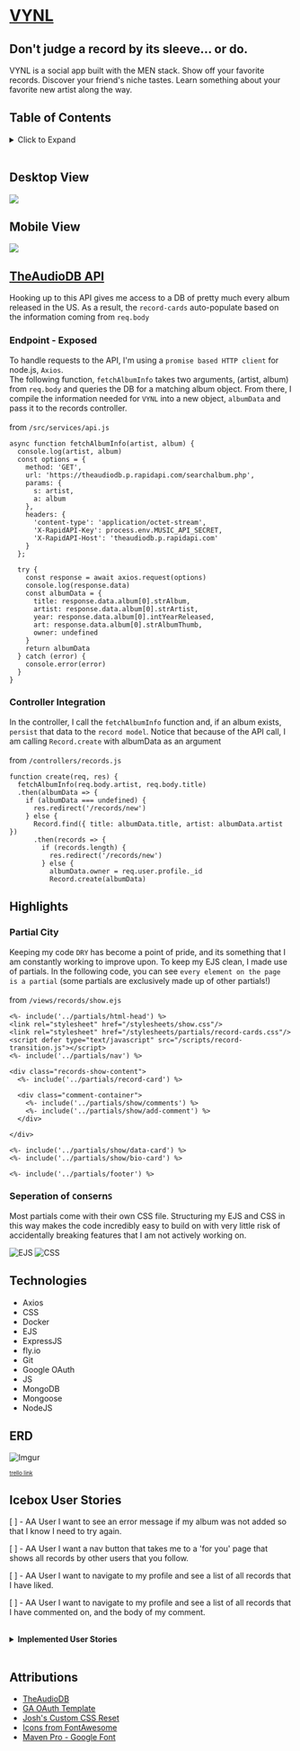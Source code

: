 # [VYNL](https://record-collection.fly.dev/)

## Don't judge a record by its sleeve... or do.

VYNL is a social app built with the MEN stack. Show off your favorite records. Discover your friend's niche tastes. Learn something about your favorite new artist along the way.
## Table of Contents
<details>
<summary> Click to Expand</summary>

- [Desktop View](#desktop-view)
- [Mobile View](#mobile-view)
- [TheAudioDB API](#theaudiodb-api)
  - [Endpoint - Exposed](#endpoint---exposed)
  - [Controller Integration](#controller-integration)
- [Highlights](#highlights)
  - [Partial City](#partial-city)
  - [Seperation of ConSernS](#seperation-of-conserns)
- [Technologies](#technologies)
- [ERD](#erd)
- [Icebox User Stories](#icebox-user-stories)
- [Attributions](#attributions)

</details>
<br>

## Desktop View

<img src="https://i.imgur.com/EiJjRN1.png"  max-width="600" max-height="640">

## Mobile View

<img src="https://i.imgur.com/woYPGJi.png"  max-width="300" max-height="640">

## [TheAudioDB API](https://www.theaudiodb.com/)
Hooking up to this API gives me access to a DB of pretty much every album released in the US. As a result, the `record-cards` auto-populate based on the information coming from `req.body`
### Endpoint - Exposed
To handle requests to the API, I'm using a `promise based HTTP client` for node.js, `Axios`. 
<br>
The following function, `fetchAlbumInfo` takes two arguments, (artist, album) from `req.body` and queries the DB for a matching album object. From there, I compile the information needed for `VYNL` into a new object, `albumData` and pass it to the records controller.
<br>
<br>
from `/src/services/api.js`

```
async function fetchAlbumInfo(artist, album) {
  console.log(artist, album)
  const options = {
    method: 'GET',
    url: 'https://theaudiodb.p.rapidapi.com/searchalbum.php',
    params: {
      s: artist,
      a: album
    },
    headers: {
      'content-type': 'application/octet-stream',
      'X-RapidAPI-Key': process.env.MUSIC_API_SECRET,
      'X-RapidAPI-Host': 'theaudiodb.p.rapidapi.com'
    }
  };
  
  try {
    const response = await axios.request(options)
    console.log(response.data)
    const albumData = {
      title: response.data.album[0].strAlbum,
      artist: response.data.album[0].strArtist,
      year: response.data.album[0].intYearReleased,
      art: response.data.album[0].strAlbumThumb,
      owner: undefined
    }
    return albumData
  } catch (error) {
    console.error(error)
  }
}
```
### Controller Integration
In the controller, I call the `fetchAlbumInfo` function and, if an album exists, `persist` that data to the `record model`. Notice that because of the API call, I am calling `Record.create` with albumData as an argument
<br>
<br>
from `/controllers/records.js`
```
function create(req, res) {
  fetchAlbumInfo(req.body.artist, req.body.title)
  .then(albumData => {
    if (albumData === undefined) {
      res.redirect('/records/new')
    } else {
      Record.find({ title: albumData.title, artist: albumData.artist })
      .then(records => {
        if (records.length) {
          res.redirect('/records/new')
        } else {
          albumData.owner = req.user.profile._id
          Record.create(albumData)
```

## Highlights

### Partial City
Keeping my code `DRY` has become a point of pride, and its something that I am constantly working to improve upon. To keep my EJS clean, I made use of partials. In the following code, you can see `every element on the page is a partial` (some partials are exclusively made up of other partials!)
<br>
<br>
from `/views/records/show.ejs`

```
<%- include('../partials/html-head') %>
<link rel="stylesheet" href="/stylesheets/show.css"/>
<link rel="stylesheet" href="/stylesheets/partials/record-cards.css"/>
<script defer type="text/javascript" src="/scripts/record-transition.js"></script>
<%- include('../partials/nav') %>

<div class="records-show-content">
  <%- include('../partials/record-card') %>

  <div class="comment-container">
    <%- include('../partials/show/comments') %>
    <%- include('../partials/show/add-comment') %>
  </div>
  
</div>

<%- include('../partials/show/data-card') %>
<%- include('../partials/show/bio-card') %>

<%- include('../partials/footer') %>
```

### Seperation of `C`on`S`ern`S`
Most partials come with their own CSS file. Structuring my EJS and CSS in this way makes the code incredibly easy to build on with very little risk of accidentally breaking features that I am not actively working on.

![EJS](https://i.imgur.com/6SniD7q.png)
![CSS](https://i.imgur.com/ZMRqROi.png)

## Technologies

* Axios
* CSS
* Docker
* EJS
* ExpressJS
* fly.io
* Git
* Google OAuth
* JS
* MongoDB
* Mongoose
* NodeJS

## ERD

![Imgur](https://i.imgur.com/gDqX4Ww.png)

<sup><sup>[trello link](https://trello.com/b/msTr6CMz/record-collection)</sup></sup>

## Icebox User Stories
[ ] - AA User I want to see an error message if my album was not added so that I know I need to try again.

[ ] - AA User I want a nav button that takes me to a 'for you' page that shows all records by other users that you follow.

[ ] - AA User I want to navigate to my profile and see a list of all records that I have liked.

[ ] - AA User I want to navigate to my profile and see a list of all records that I have commented on, and the body of my comment.

<br>

<details>
<summary><strong>Implemented User Stories</strong></summary>

[`X`] - AA User on the /records/new view, I want to interact with a music API that makes me pick an album and favorite song, and the rest of the info will be auto-populated (including album art) so that the user experience will be better.

[`X`] - AA User I want to navigate to another users profile and find a follow button so that I can add that user to my usersFollowing.

[`X`] - AA User I want to navigate to a post and see a button to like a record so that I can keep track of other users records that I like.

[`X`] - AA User I want a button to delete a comment on a specific record so that I can remove my comments.

[`X`] - AA User I want a button to edit a comment on a specific record so that I can edit my comments.

[`X`] - AA User I want a button to create a comment on a specific record so that other users can see what I think about it.

[`X`] - AA guest I want to navigate to a specific record and see all comments left by all users so that I can view what other users have to say about a specific record.

[`X`] - AA User I want a button to navigate to my profile show page so that I can see my record collection and other information tied to my user profile.

[`X`] - AA User I want a button on the show page to delete a record that I created and all its comments so that I can change which records I have posted but other users cannot (change mine).

[`X`] - AA User I want a button on the show page to edit a record that I created so that I can change any information about it but users that do not own a record cannot.

[`X`] - AA User I want a button to take me to a list of all users so I can see other users and their records.

[`X`] - AA User I want to create a new record so that I can share it with other users.

[`X`] - AA guest, I want to see all records so that I can browse all content.

[`X`] - AA guest I want a button to take me to the details for a record so that I can view all information in one place.


</details>
<br>

## Attributions

* [TheAudioDB](https://rapidapi.com/theaudiodb/api/theaudiodb/)
* [GA OAuth Template](https://github.com/SEI-Remote/men-stack-oauth-template)
* [Josh's Custom CSS Reset](https://www.joshwcomeau.com/css/custom-css-reset/)
* [Icons from FontAwesome](https://fontawesome.com/icons)
* [Maven Pro - Google Font](https://fonts.googleapis.com/css2?family=Maven+Pro:wght@400;900&display=swap)